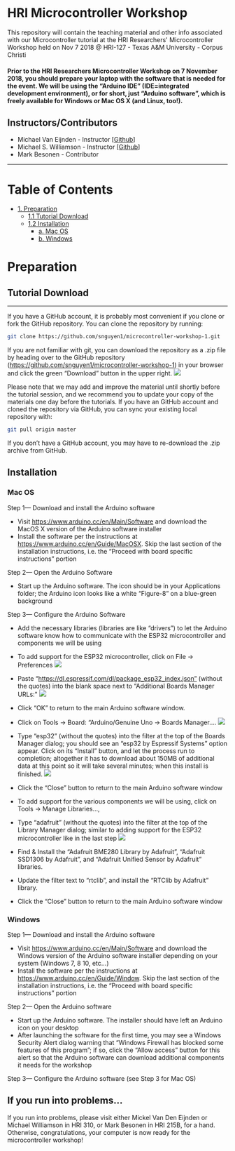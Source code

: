 
HRI Microcontroller Workshop
================================
This repository will contain the teaching material and other info associated with our Microcontroller tutorial at
the HRI Researchers' Microcontroller Workshop held on Nov 7 2018 @ HRI-127 - Texas A&M University - Corpus Christi

#### Prior to the HRI Researchers Microcontroller Workshop on 7 November 2018, you should prepare your laptop with the software that is needed for the event. We will be using the “Arduino IDE” (IDE=integrated development environment), or for short, just “Arduino software”, which is freely available for Windows or Mac OS X (and Linux, too!).

Instructors/Contributors
-----------

- Michael Van Eijnden - Instructor [[Github](https://github.com/mickel1138)]
- Michael S. Williamson - Instructor [[Github](https://github.com/fightingtexasaggie)]
- Mark Besonen - Contributor

---

# Table of Contents

<!-- TOC -->
- [1.   Preparation](#preparation)
    - [1.1  Tutorial Download](#tutorial-download)
    - [1.2  Installation](#installation)
        - [a.   Mac OS](#mac-os)
        - [b.   Windows](#windows)

<!-- /TOC -->


# Preparation

## Tutorial Download
---------------------

If you have a GitHub account, it is probably most convenient if you clone or
fork the GitHub repository. You can clone the repository by running:

```bash
git clone https://github.com/snguyen1/microcontroller-workshop-1.git
```

 If you are not familiar with git, you can download the repository as a .zip file by heading over
to the GitHub repository (https://github.com/snguyen1/microcontroller-workshop-1) in
your browser and click the green “Download” button in the upper right.
![](images/github-download.png)

Please note that we may add and improve the material until shortly before the
tutorial session, and we recommend you to update your copy of the materials one
day before the tutorials. If you have an GitHub account and cloned the
repository via GitHub, you can sync your existing local repository with:

```bash
git pull origin master
```

If you don’t have a GitHub account, you may have to re-download the .zip
archive from GitHub.

## Installation

### Mac OS
Step 1— Download and install the Arduino software
- Visit https://www.arduino.cc/en/Main/Software and download the MacOS X version of the Arduino software installer
- Install the software per the instructions at https://www.arduino.cc/en/Guide/MacOSX. Skip the last section of the installation instructions, i.e. the “Proceed with board specific instructions” portion

Step 2— Open the Arduino Software
- Start up the Arduino software. The icon should be in your Applications folder; the Arduino icon looks like a white “Figure-8” on a blue-green background

Step 3— Configure the Arduino Software
- Add the necessary libraries (libraries are like “drivers”) to let the Arduino software know how to communicate with the ESP32 microcontroller and components we will be using
- To add support for the ESP32 microcontroller, click on File -> Preferences 
![](images/arduino-fig2.png)
- Paste “https://dl.espressif.com/dl/package_esp32_index.json” (without the quotes) into the blank space next to “Additional Boards Manager URLs:" 
![](images/arduino-fig3.png)

- Click “OK” to return to the main Arduino software window.
- Click on Tools -> Board: “Arduino/Genuine Uno -> Boards Manager…. 
![](images/arduino-fig4.png)

- Type “esp32” (without the quotes) into the filter at the top of the Boards Manager dialog; you should see an “esp32 by Espressif Systems” option appear.
Click on its “Install” button, and let the process run to completion; altogether it has to download about 150MB of additional data at this point so it will take several minutes; when this install is finished.
![](images/arduino-fig5.png)

- Click the “Close” button to return to the main Arduino software window
- To add support for the various components we will be using, click on Tools -> Manage Libraries…,
- Type “adafruit” (without the quotes) into the filter at the top of the Library Manager dialog; similar to adding support for the ESP32 microcontroller like in the last step
![](images/arduino-fig6.png)
- Find & Install the “Adafruit BME280 Library by Adafruit”, “Adafruit SSD1306 by Adafruit”, and “Adafruit Unified Sensor by Adafruit” libraries.
- Update the filter text to “rtclib”, and install the “RTClib by Adafruit” library.
- Click the “Close” button to return to the main Arduino software window

### Windows
Step 1— Download and install the Arduino software
- Visit https://www.arduino.cc/en/Main/Software and download the Windows version of the Arduino software installer depending on your system (Windows 7, 8 10, etc...)
- Install the software per the instructions at https://www.arduino.cc/en/Guide/Window. Skip the last section of the installation instructions, i.e. the “Proceed with board specific instructions” portion

Step 2— Open the Arduino software
- Start up the Arduino software. The installer should have left an Arduino icon on your desktop
- After launching the software for the first time, you may see a Windows Security Alert dialog warning that “Windows Firewall has blocked some features of this program”; if so, click the “Allow access” button for this alert so that the Arduino software can download additional components it needs for the workshop

Step 3— Configure the Arduino software (see Step 3 for Mac OS)

## If you run into problems…

If you run into problems, please visit either Mickel Van Den Eijnden or Michael Williamson in HRI 310, or Mark Besonen in HRI 215B, for a hand. Otherwise, congratulations, your computer is now ready for the microcontroller workshop!